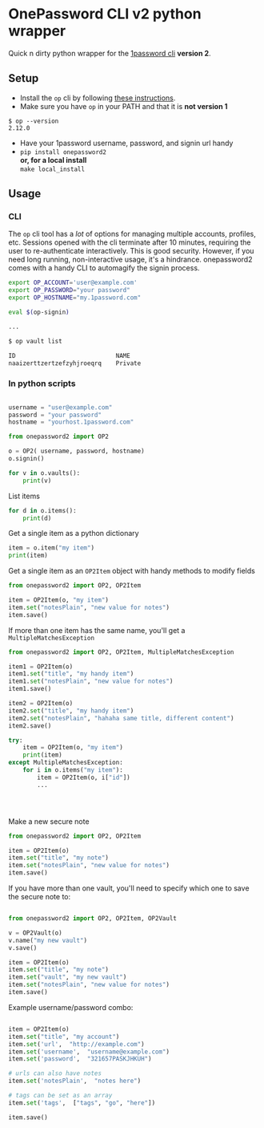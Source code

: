 # OnePassword CLI v2 python wrapper

Quick n dirty python wrapper for the [1password cli](https://developer.1password.com/docs/cli) **version 2**.

## Setup

- Install the `op` cli by following [these instructions](https://developer.1password.com/docs/cli/get-started#install). 
- Make sure you have `op` in your PATH and that it is __not version 1__
```
$ op --version
2.12.0
```
- Have your 1password username, password, and signin url handy
- `pip install onepassword2` \
   __or, for a local install__ \
   `make local_install`

## Usage

### CLI

The `op` cli tool has a _lot_ of options for managing multiple accounts, profiles, etc.  Sessions opened with the cli terminate after 10 minutes, requiring the user to re-authenticate interactively.  This is good security.  However, if you need long running, non-interactive usage, it's a hindrance. onepassword2 comes with a handy CLI to automagify the signin process.

```bash
export OP_ACCOUNT='user@example.com'
export OP_PASSWORD="your password"
export OP_HOSTNAME="my.1password.com"

eval $(op-signin)

...

$ op vault list

ID                            NAME
naaizerttzertzefzyhjroeqrq    Private


```

### In python scripts

```python

username = "user@example.com"
password = "your password"
hostname = "yourhost.1password.com"

from onepassword2 import OP2

o = OP2( username, password, hostname)
o.signin()

for v in o.vaults():
    print(v)

```

List items

```python
for d in o.items():
    print(d)
```

Get a single item as a python dictionary

```python
item = o.item("my item")
print(item)
```

Get a single item as an `OP2Item` object with handy methods to modify fields

```python
from onepassword2 import OP2, OP2Item

item = OP2Item(o, "my item")
item.set("notesPlain", "new value for notes")
item.save()
```

If more than one item has the same name, you'll get a `MultipleMatchesException`

```python
from onepassword2 import OP2, OP2Item, MultipleMatchesException

item1 = OP2Item(o)
item1.set("title", "my handy item")
item1.set("notesPlain", "new value for notes")
item1.save()

item2 = OP2Item(o)
item2.set("title", "my handy item")
item2.set("notesPlain", "hahaha same title, different content")
item2.save()

try:
    item = OP2Item(o, "my item")
    print(item)
except MultipleMatchesException:
    for i in o.items("my item"):
        item = OP2Item(o, i["id"])
        ...





```

Make a new secure note

```python
from onepassword2 import OP2, OP2Item

item = OP2Item(o)
item.set("title", "my note")
item.set("notesPlain", "new value for notes")
item.save()
```

If you have more than one vault, you'll need to specify which one to save the secure note to:

```python

from onepassword2 import OP2, OP2Item, OP2Vault

v = OP2Vault(o)
v.name("my new vault")
v.save()

item = OP2Item(o)
item.set("title", "my note")
item.set("vault", "my new vault")
item.set("notesPlain", "new value for notes")
item.save()
```

Example username/password combo:

```python

item = OP2Item(o)
item.set("title", "my account")
item.set('url',  "http://example.com")
item.set('username',  "username@example.com")
item.set('password',  "321657PASKJHKUH")

# urls can also have notes
item.set('notesPlain',  "notes here")

# tags can be set as an array
item.set('tags',  ["tags", "go", "here"])

item.save()
```